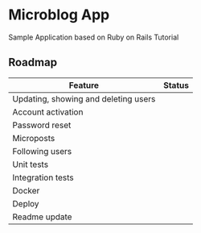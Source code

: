 # Microblog App

Sample Application based on Ruby on Rails Tutorial

## Roadmap

| Feature                              | Status |
| ------------------------------------ | ------ |
| Updating, showing and deleting users |        |
| Account activation                   |        |
| Password reset                       |        |
| Microposts                           |        |
| Following users                      |        |
| Unit tests                           |        |
| Integration tests                    |        |
| Docker                               |        |
| Deploy                               |        |
| Readme update                        |        |
